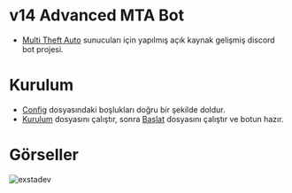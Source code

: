 # v14 Advanced MTA Bot
+ [Multi Theft Auto](https://multitheftauto.com/) sunucuları için yapılmış açık kaynak gelişmiş discord bot projesi.

# Kurulum
+ [Config](https://github.com/whyexsta/discord-v14-mta-bot/blob/main/src/config.js) dosyasındaki boşlukları doğru bir şekilde doldur.
+ [Kurulum](https://github.com/whyexsta/discord-v14-mta-bot/blob/main/!INSTALL.bat) dosyasını çalıştır, sonra [Başlat](https://github.com/whyexsta/discord-v14-mta-bot/blob/main/!RUN.bat) dosyasını çalıştır ve botun hazır.

# Görseller
![exstadev](https://media.discordapp.net/attachments/1160536843369054248/1160986532082094233/image.png)
